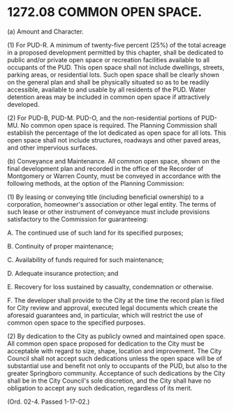 1272.08 COMMON OPEN SPACE.
==========================

​(a) Amount and Character.

​(1) For PUD-R. A minimum of twenty-five percent (25%) of the total
acreage in a proposed development permitted by this chapter, shall be
dedicated to public and/or private open space or recreation facilities
available to all occupants of the PUD. This open space shall not include
dwellings, streets, parking areas, or residential lots. Such open space
shall be clearly shown on the general plan and shall be physically
situated so as to be readily accessible, available to and usable by all
residents of the PUD. Water detention areas may be included in common
open space if attractively developed.

​(2) For PUD-B, PUD-M. PUD-O, and the non-residential portions of PUD-
MU. No common open space is required. The Planning Commission shall
establish the percentage of the lot dedicated as open space for all
lots. This open space shall not include structures, roadways and other
paved areas, and other impervious surfaces.

​(b) Conveyance and Maintenance. All common open space, shown on the
final development plan and recorded in the office of the Recorder of
Montgomery or Warren County, must be conveyed in accordance with the
following methods, at the option of the Planning Commission:

​(1) By leasing or conveying title (including beneficial ownership) to a
corporation, homeowner's association or other legal entity. The terms of
such lease or other instrument of conveyance must include provisions
satisfactory to the Commission for guaranteeing:

A. The continued use of such land for its specified purposes;

B. Continuity of proper maintenance;

C. Availability of funds required for such maintenance;

D. Adequate insurance protection; and

E. Recovery for loss sustained by casualty, condemnation or otherwise.

F. The developer shall provide to the City at the time the record plan
is filed for City review and approval, executed legal documents which
create the aforesaid guarantees and, in particular, which will restrict
the use of common open space to the specified purposes.

​(2) By dedication to the City as publicly owned and maintained open
space. All common open space proposed for dedication to the City must be
acceptable with regard to size, shape, location and improvement. The
City Council shall not accept such dedications unless the open space
will be of substantial use and benefit not only to occupants of the PUD,
but also to the greater Springboro community. Acceptance of such
dedications by the City shall be in the City Council's sole discretion,
and the City shall have no obligation to accept any such dedication,
regardless of its merit.

(Ord. 02-4. Passed 1-17-02.)
